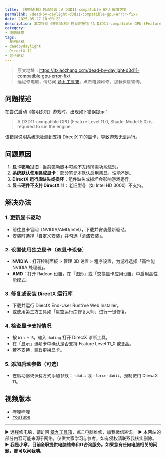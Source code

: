 ```yaml
---
title: 《黎明杀机》启动错误：A D3D11-compatible GPU 解决方案
permalink: /dead-by-daylight-d3d11-compatible-gpu-error-fix/
date: 2025-05-27 10:00:22
description: 本文针对《黎明杀机》启动时报错「A D3D11-compatible GPU (Feature Level 11.0, Shader Model 5.0) is required to run the engine」的问题，分析可能原因，并提供更新显卡驱动、设置独立显卡、修复 DirectX 等解决步骤，帮助用户顺利运行游戏。
category:
- 电脑维修
tags:
- 黎明杀机
- deadbydaylight
- DirectX 11
- 显卡驱动
---
```


> 原文地址：<https://itxiaozhang.com/dead-by-daylight-d3d11-compatible-gpu-error-fix/>  
> 远程修电脑，请访问 [章九工具箱](https://zhang9.com/)，点击电脑维修，加我微信咨询。 

## 问题描述

在尝试启动《黎明杀机》游戏时，出现如下错误提示：

> A D3D11-compatible GPU (Feature Level 11.0, Shader Model 5.0) is required to run the engine.

该错误说明系统未检测到支持 DirectX 11 的显卡，导致游戏无法运行。

## 问题原因

1. **显卡驱动过旧**：当前驱动版本可能不支持所需功能级别。  
2. **系统默认使用集成显卡**：部分笔记本默认启用集显，性能不足。  
3. **DirectX 运行库缺失或损坏**：组件缺失或损坏会影响游戏运行。  
4. **显卡硬件不支持 DirectX 11**：老旧型号（如 Intel HD 3000）不支持。  

## 解决办法

### 1. 更新显卡驱动

- 前往显卡官网（NVIDIA/AMD/Intel），下载并安装最新驱动。  
- 安装时选择「自定义安装」并勾选「清洁安装」。  

### 2. 设置使用独立显卡（双显卡设备）

- **NVIDIA**：打开控制面板 > 管理 3D 设置 > 程序设置，为游戏选择「高性能 NVIDIA 处理器」。  
- **AMD**：打开 Radeon 设置，在「图形」或「交换显卡应用设置」中启用高性能模式。  

### 3. 修复或安装 DirectX 运行库

- 下载并运行 DirectX End-User Runtime Web Installer。  
- 或使用第三方工具如「星空运行库修复大师」进行一键修复。  

### 4. 检查显卡支持情况

- 按 `Win + R`，输入 `dxdiag` 打开 DirectX 诊断工具。  
- 在「显示」选项卡中确认是否支持 Feature Level 11\_0 或更高。  
- 若不支持，建议更换显卡。  

### 5. 添加启动参数（可选）

- 在启动器或快捷方式添加参数：`-d3d11` 或 `-force-d3d11`，强制使用 DirectX 11。  

## 视频版本

- [哔哩哔哩](https://space.bilibili.com/3546607630944387)
- [YouTube](https://www.youtube.com/@itxiaozhang)

---
▶ 远程修电脑，请访问 [章九工具箱](https://zhang9.com/)，点击电脑维修，加我微信咨询。 
▶ 本网站的部分内容可能来源于网络，仅供大家学习与参考，如有侵权请联系我核实删除。  
▶ **我是小章，目前全职提供电脑维修和IT咨询服务。如果您有任何电脑相关的问题，都可以问我噢。**  
